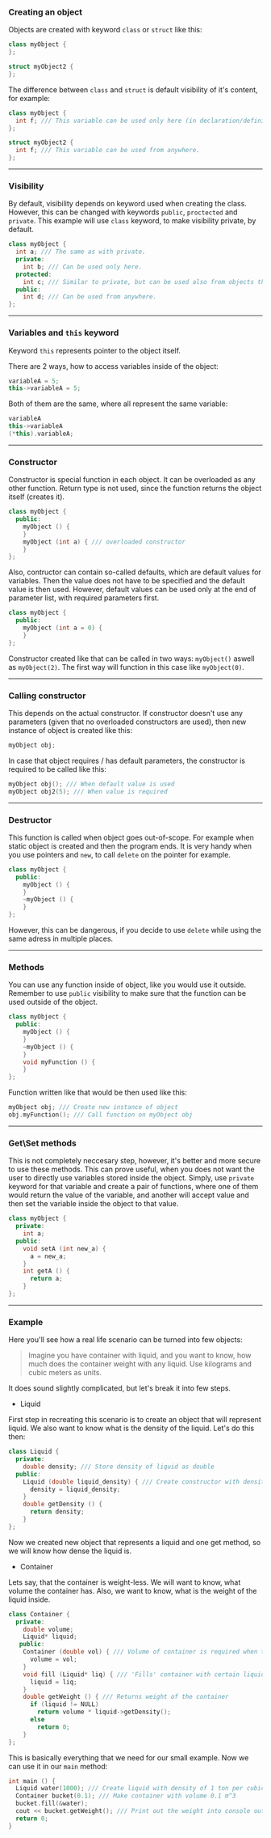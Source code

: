 ### Creating an object
Objects are created with keyword ```class``` or ```struct``` like this:
```cpp
class myObject {
};

struct myObject2 {
};
```
The difference between ```class``` and ```struct``` is default visibility of it's content, for example:
```cpp
class myObject {
  int f; /// This variable can be used only here (in declaration/definition of the class).
};

struct myObject2 {
  int f; /// This variable can be used from anywhere.
};
```
---
### Visibility
By default, visibility depends on keyword used when creating the class. However, this can be changed with keywords ```public```, ```proctected``` and ```private```. This example will use ```class``` keyword, to make visibility private, by default.
```cpp 
class myObject {
  int a; /// The same as with private.
  private:
    int b; /// Can be used only here.
  protected:
    int c; /// Similar to private, but can be used also from objects that extend this object.
  public:
    int d; /// Can be used from anywhere.
};
```
---
### Variables and ```this``` keyword
Keyword ```this``` represents pointer to the object itself.

There are 2 ways, how to access variables inside of the object:
```cpp
variableA = 5;
this->variableA = 5;
```
Both of them are the same, where all represent the same variable:
```cpp
variableA
this->variableA
(*this).variableA;
```
---
### Constructor
Constructor is special function in each object. It can be overloaded as any other function.
Return type is not used, since the function returns the object itself (creates it).
```cpp
class myObject {
  public:
    myObject () {
    }
    myObject (int a) { /// overloaded constructor
    }
};
```
Also, contructor can contain so-called defaults, which are default values for variables.
Then the value does not have to be specified and the default value is then used.
However, default values can be used only at the end of parameter list, with required parameters first.
```cpp
class myObject {
  public:
    myObject (int a = 0) {
    }
};
```
Constructor created like that can be called in two ways: ```myObject()``` aswell as ```myObject(2)```. 
The first way will function in this case like ```myObject(0)```.

---
### Calling constructor
This depends on the actual constructor. If constructor doesn't use any parameters (given that no overloaded constructors are used), then new instance of object is created like this:
```cpp
myObject obj;
```
In case that object requires / has default parameters, the constructor is required to be called like this:
```cpp
myObject obj(); /// When default value is used
myObject obj2(5); /// When value is required
```
---
### Destructor
This function is called when object goes out-of-scope. For example when static object is created and then the program ends.
It is very handy when you use pointers and ```new```, to call ```delete``` on the pointer for example.
```cpp
class myObject {
  public:
    myObject () {
    }
    ~myObject () {
    }
};
```
However, this can be dangerous, if you decide to use ```delete``` while using the same adress in multiple places.

---
### Methods
You can use any function inside of object, like you would use it outside. Remember to use ```public``` visibility to make sure that the function can be used outside of the object. 
```cpp
class myObject {
  public:
    myObject () {
    }
    ~myObject () {
    }
    void myFunction () {
    }
};
```
Function written like that would be then used like this:
```cpp
myObject obj; /// Create new instance of object
obj.myFunction(); /// Call function on myObject obj
```
---
### Get\Set methods
This is not completely neccesary step, however, it's better and more secure to use these methods. This can prove useful, when you does not want the user to directly use variables stored inside the object. Simply, use ```private``` keyword for that variable and create a pair of functions, where one of them would return the value of the variable, and another will accept value and then set the variable inside the object to that value.
```cpp
class myObject {
  private:
    int a;
  public:
    void setA (int new_a) {
      a = new_a;
    }
    int getA () {
      return a;
    }
};
```
---
### Example
Here you'll see how a real life scenario can be turned into few objects:
> Imagine you have container with liquid, and you want to know, how much does the container weight with any liquid. Use kilograms and cubic meters as units.

It does sound slightly complicated, but let's break it into few steps.
- Liquid

First step in recreating this scenario is to create an object that will represent liquid. We also want to know what is the density of the liquid. Let's do this then:
```cpp
class Liquid {
  private:
    double density; /// Store density of liquid as double
  public:
    Liquid (double liquid_density) { /// Create constructor with density as required parameter
      density = liquid_density;
    }
    double getDensity () {
      return density;
    }
};
```
Now we created new object that represents a liquid and one get method, so we will know how dense the liquid is. 
- Container

Lets say, that the container is weight-less. We will want to know, what volume the container has. Also, we want to know, what is the weight of the liquid inside.
```cpp
class Container {
  private:
    double volume;
    Liquid* liquid;
   public:
    Container (double vol) { /// Volume of container is required when the object is created
      volume = vol;
    }
    void fill (Liquid* liq) { /// 'Fills' container with certain liquid (by pointer)
      liquid = liq;
    }
    double getWeight () { /// Returns weight of the container
      if (liquid != NULL)
        return volume * liquid->getDensity();
      else
        return 0;
    }
};
```
This is basically everything that we need for our small example. Now we can use it in our ```main``` method:
```cpp
int main () {
  Liquid water(1000); /// Create liquid with density of 1 ton per cubic meter
  Container bucket(0.1); /// Make container with volume 0.1 m^3
  bucket.fill(&water);
  cout << bucket.getWeight(); /// Print out the weight into console output (std)
  return 0;
}
```
